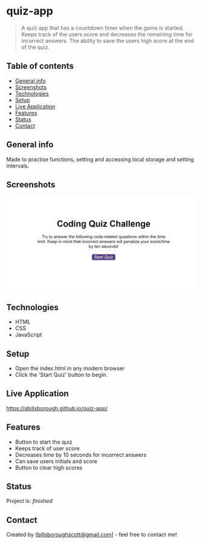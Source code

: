 # quiz-app

> A quiz app that has a countdown timer when the game is started. Keeps track of the users score and decreases the remaining time for incorrect answers. The ability to save the users high score at the end of the quiz.

## Table of contents

- [General info](#general-info)
- [Screenshots](#screenshots)
- [Technologies](#technologies)
- [Setup](#setup)
- [Live Application](#live-application)
- [Features](#features)
- [Status](#status)
- [Contact](#contact)

## General info

Made to practise functions, setting and accessing local storage and setting intervals.

## Screenshots

![Example screenshot](./assets/screenshot.png)

## Technologies

- HTML
- CSS
- JavaScript

## Setup

- Open the index.html in any modern browser
- Click the 'Start Quiz' button to begin.

## Live Application

https://sbillsborough.github.io/quiz-app/

## Features

- Button to start the quiz
- Keeps track of user score
- Decreases time by 10 seconds for incorrect answers
- Can save users initials and score
- Button to clear high scores

## Status

Project is: _finished_

## Contact

Created by [billsboroughscott@gmail.com] - feel free to contact me!
